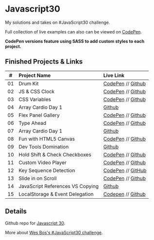 # Javascript30
My solutions and takes on #JavaScript30 challenge. 

Full collection of live examples can also can be viewed on [CodePen](https://codepen.io/collection/XQgpWW/).

**CodePen versions feature using SASS to add custom styles to each project.**

## Finished Projects & Links
| #  | Project Name                     | Live Link                                                                                           |
| ---| :------------------------------- | :--------------------------------------------------------------                                     |
| 01 | Drum Kit                         | [CodePen](https://codepen.io/janmez/full/YjmgoL) // [Github](./01%20-%20JavaScript%20Drum%20Kit)    |
| 02 | JS & CSS Clock                   | [CodePen](https://codepen.io/janmez/full/NBQJLm) // [Github](./02%20-%20JS%20and%20CSS%20Clock)     |
| 03 | CSS Variables                    | [CodePen](https://codepen.io/janmez/full/WgaXbV) // [Github](./03%20-%20CSS%20Variables)            |
| 04 | Array Cardio Day 1               | [Github](./04%20-%20Array%20Cardio%20Day%201)                                                       |
| 05 | Flex Panel Gallery               | [CodePen](https://codepen.io/janmez/full/aXLVKb) // [Github](./05%20-%20Flex%20Panel%20Gallery)     |
| 06 | Type Ahead                       | [CodePen](https://codepen.io/janmez/full/PVJOPb) // [Github](./06%20-%20Type%20Ahead)               |
| 07 | Array Cardio Day 1               | [Github](./07%20-%20Array%20Cardio%20Day%202)                                                       |
| 08 | Fun with HTML5 Canvas            | [CodePen](https://codepen.io/janmez/full/XOVxwe) // [Github](./08%20-%20Fun%20with%20HTML5%20Canvas)|
| 09 | Dev Tools Domination             | [Github](./09%20-%20Dev%20Tools%20Domination)                                                       |
| 10 | Hold Shift & Check Checkboxes    | [CodePen](https://codepen.io/janmez/full/KJQQbp) // [Github](./10%20-%20Hold%20Shift%20and%20Check%20Checkboxes) |
| 11 | Custom Video Player              | [CodePen](https://codepen.io/janmez/full/vbMogq) // [Github](./11%20-%20Custom%20Video%20Player)    |
| 12 | Key Sequence Detection           | [CodePen](https://codepen.io/janmez/full/mgbLjJ) // [GitHub](./12%20-%20Key%20Sequence%20Detection) |
| 13 | Slide in on Scroll               | [CodePen](https://codepen.io/janmez/full/PgYrWd) // [Github](./13%20-%20Slide%20in%20on%20Scroll)   |
| 14 | JavaScript References VS Copying | [Github](./14%20-%20JavaScript%20References%20VS%20Copying)                                         |
| 15 | LocalStorage & Event Delegation  | [Codepen](https://codepen.io/janmez/full/pBJKKW) // [Github](./15%20-%20LocalStorage)               |

## Details 
Github repo for [Javascript 30](https://github.com/wesbos/JavaScript30).

More about [Wes Bos's #JavaScript30 challenge](https://javascript30.com/).